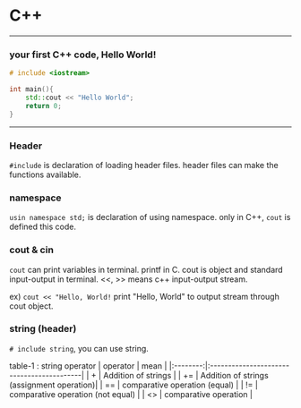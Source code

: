 # C++ 

***

### your first C++ code, Hello World!
```cpp
# include <iostream>

int main(){
    std::cout << "Hello World";
    return 0; 
}
```

***

### Header
`#include` is declaration of loading header files.
header files can make the functions available.

### namespace
`usin namespace std;` is declaration of using namespace.
only in C++, `cout` is defined this code.

### cout & cin
`cout` can print variables in terminal. printf in C.
cout is object and standard input-output in terminal.
<<, >> means c++ input-output stream.

ex) `cout << "Hello, World!`
print "Hello, World" to output stream through cout object.

### string (header)
`# include string`, you can use string.

table-1 : string operator
| operator |                 mean                      |
|:--------:|:------------------------------------------|
|     +    | Addition of strings                       |
|    +=    | Addition of strings (assignment operation)|
|    ==    | comparative operation (equal)             |
|    !=    | comparative operation (not equal)         |
|    <>    | comparative operation                     |